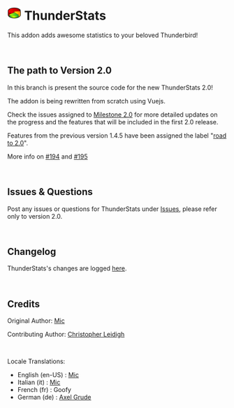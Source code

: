 # ![ThunderStats icon](public/images/mzts-icon-32px.png "ThunderStats")  ThunderStats

This addon adds awesome statistics to your beloved Thunderbird!


<br>


## The path to Version 2.0
In this branch is present the source code for the new ThunderStats 2.0!

The addon is being rewritten from scratch using Vuejs.

Check the issues assigned to [Milestone 2.0](https://github.com/micz/ThunderStats/milestone/2) for more detailed updates on the progress and the features that will be included in the first 2.0 release.

Features from the previous version 1.4.5 have been assigned the label "[road to 2.0](https://github.com/micz/ThunderStats/labels/road%20to%202.0)".

More info on [#194](https://github.com/micz/ThunderStats/issues/194) and [#195](https://github.com/micz/ThunderStats/issues/195)

<br>

## Issues & Questions
Post any issues or questions for ThunderStats under [Issues](https://github.com/micz/ThunderStats/issues), please refer only to version 2.0.

<br>


## Changelog
ThunderStats's changes are logged [here](CHANGELOG.md).


<br>

## Credits
Original Author: [Mic](https://addons.thunderbird.net/thunderbird/user/Micz/)

Contributing Author: [Christopher Leidigh](https://addons.thunderbird.net/thunderbird/user/cleidigh/)

<br>

Locale Translations:

- English (en-US)	: [Mic](https://addons.thunderbird.net/thunderbird/user/Micz/)
- Italian (it)		: [Mic](https://addons.thunderbird.net/thunderbird/user/Micz/)
- French (fr)		: Goofy
- German (de)		: [Axel Grude](https://addons.thunderbird.net/thunderbird/user/realraven/)


